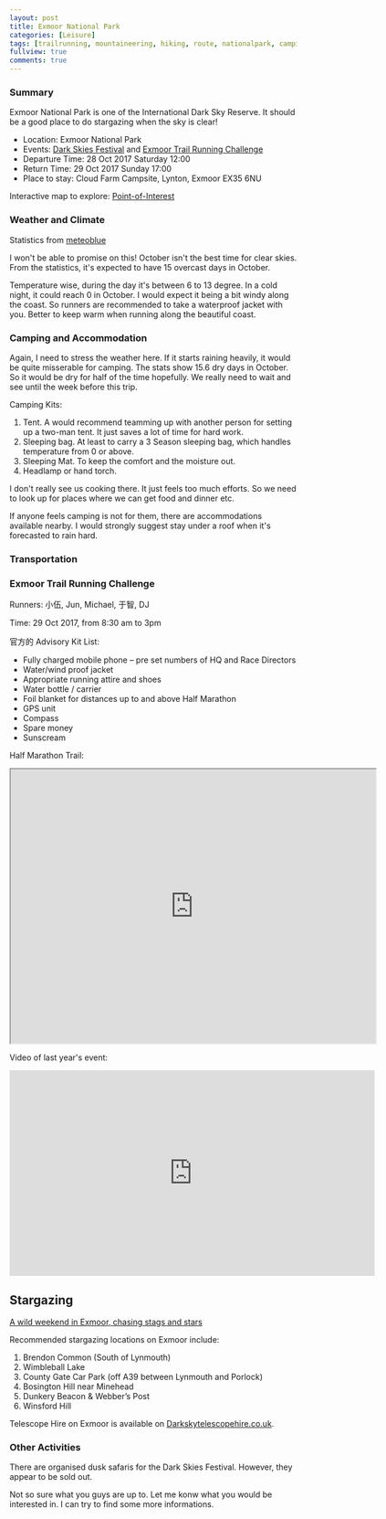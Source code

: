 ```yaml
---
layout: post
title: Exmoor National Park
categories: [Leisure]
tags: [trailrunning, mountaineering, hiking, route, nationalpark, camping]
fullview: true
comments: true
---
```


### Summary

Exmoor National Park is one of the International Dark Sky Reserve. It should be a good place to do stargazing when the sky is clear!

* Location: Exmoor National Park
* Events: [Dark Skies Festival](http://www.exmoor-nationalpark.gov.uk/enjoying/stargazing/dark-skies-festival) and [Exmoor Trail Running Challenge](https://trailevents.co/events/exmoor/)
* Departure Time: 28 Oct 2017 Saturday 12:00
* Return Time: 29 Oct 2017 Sunday 17:00
* Place to stay: Cloud Farm Campsite, Lynton, Exmoor EX35 6NU

Interactive map to explore: [Point-of-Interest](http://www.visit-exmoor.co.uk/point-of-interest/nutcombe-bottom#poi_map_wrap)

### Weather and Climate

Statistics from [meteoblue](https://www.meteoblue.com/en/weather/forecast/modelclimate/exmoor-national-park_united-kingdom_2649801)

I won't be able to promise on this! October isn't the best time for clear skies. From the statistics, it's expected to have 15 overcast days in October.

Temperature wise, during the day it's between 6 to 13 degree. In a cold night, it could reach 0 in October. I would expect it being a bit windy along the coast. So runners are recommended to take a waterproof jacket with you. Better to keep warm when running along the beautiful coast.

### Camping and Accommodation

Again, I need to stress the weather here. If it starts raining heavily, it would be quite misserable for camping. The stats show 15.6 dry days in October. So it would be dry for half of the time hopefully. We really need to wait and see until the week before this trip.

Camping Kits:

1. Tent. A would recommend teamming up with another person for setting up a two-man tent. It just saves a lot of time for hard work.
1. Sleeping bag. At least to carry a 3 Season sleeping bag, which handles temperature from 0 or above.
1. Sleeping Mat. To keep the comfort and the moisture out.
1. Headlamp or hand torch.

I don't really see us cooking there. It just feels too much efforts. So we need to look up for places where we can get food and dinner etc.

If anyone feels camping is not for them, there are accommodations available nearby. I would strongly suggest stay under a roof when it's forecasted to rain hard.

### Transportation


### Exmoor Trail Running Challenge

Runners: 小伍, Jun, Michael, 于智, DJ

Time: 29 Oct 2017, from 8:30 am to 3pm

官方的 Advisory Kit List:

* Fully charged mobile phone – pre set numbers of HQ and Race Directors
* Water/wind proof jacket
* Appropriate running attire and shoes
* Water bottle / carrier
* Foil blanket for distances up to and above Half Marathon
* GPS unit
* Compass
* Spare money
* Sunscream

Half Marathon Trail:
<iframe src="https://www.google.com/maps/d/embed?mid=1pL8HIeIdyWxvBIleO8jgqDccLYo" width="640" height="480"></iframe>

Video of last year's event:
<iframe src="https://player.vimeo.com/video/141690050" width="640" height="360" frameborder="0" webkitallowfullscreen mozallowfullscreen allowfullscreen></iframe>

## Stargazing

[A wild weekend in Exmoor, chasing stags and stars](http://www.telegraph.co.uk/travel/destinations/europe/united-kingdom/england/devon/articles/Exmoor-into-the-wild-with-stags-and-stars/)

Recommended stargazing locations on Exmoor include:

1. Brendon Common (South of Lynmouth)
2. Wimbleball Lake
3. County Gate Car Park (off A39 between Lynmouth and Porlock)
4. Bosington Hill near Minehead
5. Dunkery Beacon & Webber’s Post
6. Winsford Hill

Telescope Hire on Exmoor is available on [Darkskytelescopehire.co.uk](http://www.darkskytelescopehire.co.uk/exmoor-dark-sky-experience/).

### Other Activities

There are organised dusk safaris for the Dark Skies Festival. However, they appear to be sold out.

Not so sure what you guys are up to. Let me konw what you would be interested in. I can try to find some more informations.